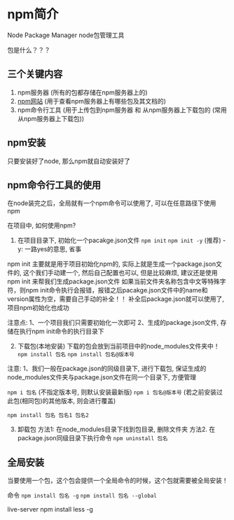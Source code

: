 # npm简介
Node Package Manager node包管理工具

包是什么？？？

## 三个关键内容
1. npm服务器 (所有的包都存储在npm服务器上的)
2. [npm网站](www.npmjs.com) (用于查看npm服务器上有哪些包及其文档的)
3. npm命令行工具 (用于上传包到npm服务器 和 从npm服务器上下载包的 (常用从npm服务器上下载包))

## npm安装
只要安装好了node, 那么npm就自动安装好了


## npm命令行工具的使用

在node装完之后，全局就有一个npm命令可以使用了, 可以在任意路径下使用npm

在项目中, 如何使用npm?
1. 在项目目录下, 初始化一个pacakge.json文件
`npm init`
`npm init -y` (推荐)
-y: 一路yes的意思, 省事

npm init 主要就是用于项目初始化npm的, 实际上就是生成一个package.json文件的, 这个我们手动建一个, 然后自己配置也可以, 但是比较麻烦, 建议还是使用npm init 来帮我们生成package.json文件
如果当前文件夹名称包含中文等特殊字符，则npm init命令执行会报错，报错之后pacakge.json文件中的name和version属性为空，需要自己手动的补全！！ 补全后package.json就可以使用了, 项目npm初始化也成功

注意点: 
1、一个项目我们只需要初始化一次即可
2、生成的package.json文件, 存储在执行npm init命令的执行目录下

2. 下载包(本地安装)
下载的包会放到当前项目中的node_modules文件夹中！   
`npm install 包名`
`npm install 包名@版本号`

注意: 
1、我们一般在package.json的同级目录下, 进行下载包, 保证生成的node_modules文件夹与package.json文件在同一个目录下, 方便管理

`npm i 包名`   (不指定版本号, 则默认安装最新版)
`npm i 包名@版本号`   (若之前安装过此包(相同包)的其他版本, 则会进行覆盖)

`npm install 包名 包名1 包名2`

3. 卸载包
方法1: 在node_modules目录下找到包目录, 删除文件夹
方法2. 在package.json同级目录下执行命令 `npm uninstall 包名`



## 全局安装
当要使用一个包，这个包会提供一个全局命令的时候，这个包就需要被全局安装！

命令
`npm install 包名 -g`
`npm install 包名 --global`

live-server
npm install less -g